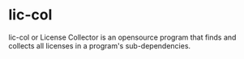# lic-col
lic-col or License Collector is an opensource program that finds and collects all licenses in a program's sub-dependencies.
